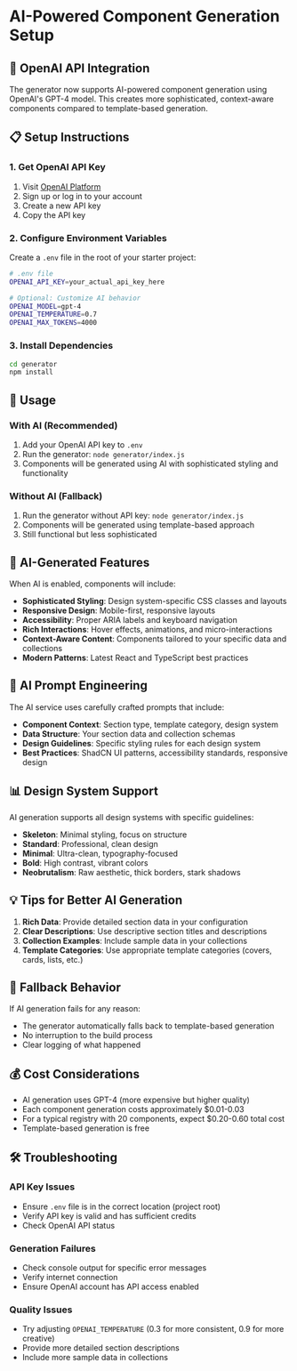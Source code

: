 # AI-Powered Component Generation Setup

## 🤖 OpenAI API Integration

The generator now supports AI-powered component generation using OpenAI's GPT-4 model. This creates more sophisticated, context-aware components compared to template-based generation.

## 📋 Setup Instructions

### 1. Get OpenAI API Key
1. Visit [OpenAI Platform](https://platform.openai.com/api-keys)
2. Sign up or log in to your account
3. Create a new API key
4. Copy the API key

### 2. Configure Environment Variables
Create a `.env` file in the root of your starter project:

```bash
# .env file
OPENAI_API_KEY=your_actual_api_key_here

# Optional: Customize AI behavior
OPENAI_MODEL=gpt-4
OPENAI_TEMPERATURE=0.7
OPENAI_MAX_TOKENS=4000
```

### 3. Install Dependencies
```bash
cd generator
npm install
```

## 🚀 Usage

### With AI (Recommended)
1. Add your OpenAI API key to `.env`
2. Run the generator: `node generator/index.js`
3. Components will be generated using AI with sophisticated styling and functionality

### Without AI (Fallback)
1. Run the generator without API key: `node generator/index.js`
2. Components will be generated using template-based approach
3. Still functional but less sophisticated

## 🎯 AI-Generated Features

When AI is enabled, components will include:

- **Sophisticated Styling**: Design system-specific CSS classes and layouts
- **Responsive Design**: Mobile-first, responsive layouts
- **Accessibility**: Proper ARIA labels and keyboard navigation
- **Rich Interactions**: Hover effects, animations, and micro-interactions
- **Context-Aware Content**: Components tailored to your specific data and collections
- **Modern Patterns**: Latest React and TypeScript best practices

## 🔧 AI Prompt Engineering

The AI service uses carefully crafted prompts that include:

- **Component Context**: Section type, template category, design system
- **Data Structure**: Your section data and collection schemas
- **Design Guidelines**: Specific styling rules for each design system
- **Best Practices**: ShadCN UI patterns, accessibility standards, responsive design

## 📊 Design System Support

AI generation supports all design systems with specific guidelines:

- **Skeleton**: Minimal styling, focus on structure
- **Standard**: Professional, clean design
- **Minimal**: Ultra-clean, typography-focused
- **Bold**: High contrast, vibrant colors
- **Neobrutalism**: Raw aesthetic, thick borders, stark shadows

## 💡 Tips for Better AI Generation

1. **Rich Data**: Provide detailed section data in your configuration
2. **Clear Descriptions**: Use descriptive section titles and descriptions
3. **Collection Examples**: Include sample data in your collections
4. **Template Categories**: Use appropriate template categories (covers, cards, lists, etc.)

## 🔄 Fallback Behavior

If AI generation fails for any reason:
- The generator automatically falls back to template-based generation
- No interruption to the build process
- Clear logging of what happened

## 💰 Cost Considerations

- AI generation uses GPT-4 (more expensive but higher quality)
- Each component generation costs approximately $0.01-0.03
- For a typical registry with 20 components, expect $0.20-0.60 total cost
- Template-based generation is free

## 🛠️ Troubleshooting

### API Key Issues
- Ensure `.env` file is in the correct location (project root)
- Verify API key is valid and has sufficient credits
- Check OpenAI API status

### Generation Failures
- Check console output for specific error messages
- Verify internet connection
- Ensure OpenAI account has API access enabled

### Quality Issues
- Try adjusting `OPENAI_TEMPERATURE` (0.3 for more consistent, 0.9 for more creative)
- Provide more detailed section descriptions
- Include more sample data in collections
